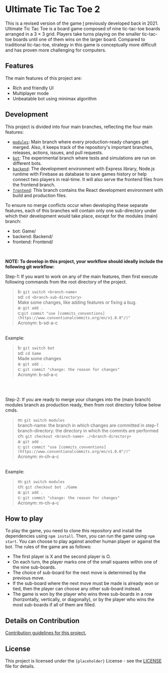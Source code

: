 # Ultimate Tic Tac Toe 2

This is a revised version of the game [I](https://github.com/PBJI) previously developed back in 2021. Ultimate Tic Tac Toe is a board game composed of nine tic-tac-toe boards arranged in a 3 × 3 grid. Players take turns playing on the smaller tic-tac-toe boards until one of them wins on the larger board. Compared to traditional tic-tac-toe, strategy in this game is conceptually more difficult and has proven more challenging for computers.

## Features

The main features of this project are:

- Rich and friendly UI
- Multiplayer mode
- Unbeatable bot using minimax algorithm

## Development 
<!-- Hi, owner you should keep updating this section after major or minor change -->
<!-- 
  What will be considered a major or minor change? 
  A minor change would introduce a feature addition and a major change would introduce a breaking change.
  Where older versions of the application would not be compatible with the new one.
  
  In our case for example, a major change would be to re-design the data model in the database application.
  Or re-develop the application with other tech stack.
  This change will render front-end or back-end partially or in rare case completely non-functional.
  Hence README.md should notify the contributors about these changes, especially Major ones.

  For example if in future the (contributors) decide to change the applications database management system from Firebase to MongoDB,
  then the README.md should reflect that decision and an issue must be referred for the same.
-->

This project is divided into four main branches, reflecting the four main features:

- [`modules`](https://github.com/PBJI/ultimate-tic-tac-toe-2/tree/modules): Main branch where every production-ready changes get merged. Also, it keeps track of the repository's important branches, releases, actions, issues, and pull requests.
- [`bot`](https://github.com/PBJI/ultimate-tic-tac-toe-2/tree/bot): The experimental branch where tests and simulations are run on different bots.
- [`backend`](): The development environment with Express library, Node.js runtime with Firebase as database to save games history or help connect two players in real-time. It will also serve the frontend files from the frontend branch.
- [`frontend`](): This branch contains the React development environment with build and production files.

To ensure no merge conflicts occur when developing these separate features, each of this branches will contain only one sub-directory under which their development would take place, except for the modules (main) branch:
- bot: Game/
- backend: Backend/
- frontend: Frontend/
<br>

**NOTE: To develop in this project, your workflow should ideally include the following git workflow:**

Step-1: If you want to work on any of the main features, then first execute following commands from the root directory of the project.
> b: ```git switch <branch-name>```<br>
> sd: ```cd <branch-sub-directory>```<br>
Make some changes, like adding features or fixing a bug.<br>
> a: ```git add .```<br>
> c:```git commit "use [commits_conventions](https://www.conventionalcommits.org/en/v1.0.0"/)"```<br>
> Acronym: b-sd-a-c<br>

<br>
Example:

> b: ```git switch bot```<br>
> sd: ```cd Game```<br>
> Made some changes<br>
> a: ```git add .```<br>
> c: ```git commit "change: the reason for changes"```<br>
> Acronym: b-sd-a-c <br>

<br><br>

Step-2: If you are ready to merge your changes into the (main branch) modules branch as production ready, then from root directory follow below cmds.
> m: ```git switch modules```<br>
> branch-name: the branch in which changes are committed in step-1 <br>
> branch-directory: the directory in which the commits are performed <br>
> ch: ```git checkout <branch-name> ./<branch-directory>```<br>
> a: ```git add .```<br>
> c: ```git commit "use [commits_conventions](https://www.conventionalcommits.org/en/v1.0.0"/)"```<br>
> Acronym: m-ch-a-c <br>

<br>
Example:

> m: ```git switch modules```<br>
> ch: ```git checkout bot ./Game ```<br>
> a: ```git add .```<br>
> c: ```git commit "change: the reason for changes"```<br>
> Acronym: m-ch-a-c

## How to play

To play the game, you need to clone this repository and install the dependencies using `npm install`. Then, you can run the game using `npm start`. You can choose to play against another human player or against the bot. The rules of the game are as follows:

- The first player is X and the second player is O.
- On each turn, the player marks one of the small squares within one of the nine sub-boards.
- The choice of sub-board for the next move is determined by the previous move.
- If the sub-board where the next move must be made is already won or tied, then the player can choose any other sub-board instead.
- The game is won by the player who wins three sub-boards in a row (horizontally, vertically, or diagonally), or by the player who wins the most sub-boards if all of them are filled.

## Details on Contribution

[Contribution guidelines for this project.](./contributors.md)

## License

This project is licensed under the `{placeholder}` License - see the [LICENSE](^1^) file for details.

<!-- (^1^): Input link to license file in place of that.-->
<!-- [`backend`](): Input link to backend branch in place of that.-->
<!-- [`frontend`](): Input link to frontend branch in place of that.-->
<!-- Please, improve the how to play section.-->
